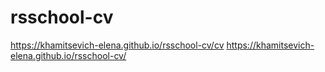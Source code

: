 # rsschool-cv
<https://khamitsevich-elena.github.io/rsschool-cv/cv>
<https://khamitsevich-elena.github.io/rsschool-cv/>
